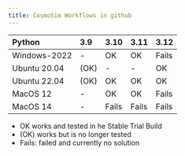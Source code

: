 ```yaml
---
title: CosmoSim Workflows in github
---
```


| Python        | 3.9  | 3.10 | 3.11 | 3.12 |
| :-            | :-   | :-   | :-   | :-   |
| Windows-2022  | -    | OK   | OK   | Fails |
| Ubuntu 20.04  | (OK) | -    | -    | OK   |
| Ubuntu 22.04  | (OK) | OK   | OK   | OK   |
| MacOS 12      | -    | OK   | OK   | Fails |
| MacOS 14      | -    | Fails | Fails | Fails |

- OK works and tested in he Stable Trial Build
- (OK) works but is no longer tested
- Fails: failed and currently no solution
